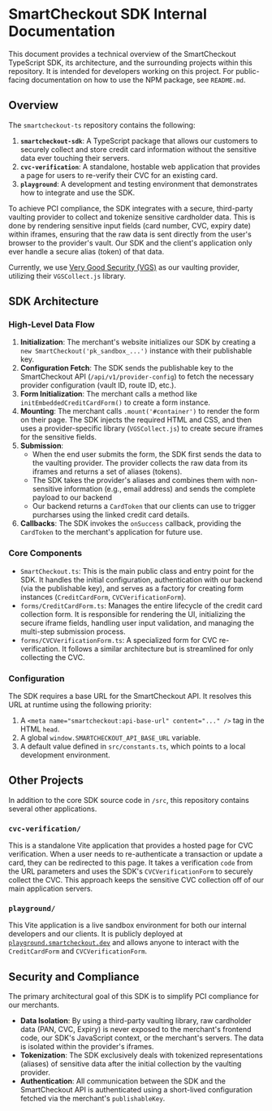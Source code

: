 # SmartCheckout SDK Internal Documentation

This document provides a technical overview of the SmartCheckout TypeScript SDK, its architecture, and the surrounding projects within this repository. It is intended for developers working on this project. For public-facing documentation on how to use the NPM package, see `README.md`.

## Overview

The `smartcheckout-ts` repository contains the following:
1.  **`smartcheckout-sdk`**: A TypeScript package that allows our customers to securely collect and store credit card information without the sensitive data ever touching their servers.
2.  **`cvc-verification`**: A standalone, hostable web application that provides a page for users to re-verify their CVC for an existing card.
3.  **`playground`**: A development and testing environment that demonstrates how to integrate and use the SDK.

To achieve PCI compliance, the SDK integrates with a secure, third-party vaulting provider to collect and tokenize sensitive cardholder data. This is done by rendering sensitive input fields (card number, CVC, expiry date) within iframes, ensuring that the raw data is sent directly from the user's browser to the provider's vault. Our SDK and the client's application only ever handle a secure alias (token) of that data.

Currently, we use [Very Good Security (VGS)](https://www.verygoodsecurity.com/) as our vaulting provider, utilizing their `VGSCollect.js` library.

## SDK Architecture

### High-Level Data Flow

1.  **Initialization**: The merchant's website initializes our SDK by creating a `new SmartCheckout('pk_sandbox_...')` instance with their publishable key.
2.  **Configuration Fetch**: The SDK sends the publishable key to the SmartCheckout API (`/api/v1/provider-config`) to fetch the necessary provider configuration (vault ID, route ID, etc.).
3.  **Form Initialization**: The merchant calls a method like `initEmbeddedCreditCardForm()` to create a form instance.
4.  **Mounting**: The merchant calls `.mount('#container')` to render the form on their page. The SDK injects the required HTML and CSS, and then uses a provider-specific library (`VGSCollect.js`) to create secure iframes for the sensitive fields.
5.  **Submission**: 
    - When the end user submits the form, the SDK first sends the data to the vaulting provider. The provider collects the raw data from its iframes and returns a set of aliases (tokens).
    - The SDK takes the provider's aliases and combines them with non-sensitive information (e.g., email address) and sends the complete payload to our backend
    - Our backend returns a `CardToken` that our clients can use to trigger purcharses using the linked credit card details.
6.  **Callbacks**: The SDK invokes the `onSuccess` callback, providing the `CardToken` to the merchant's application for future use.

### Core Components

-   `SmartCheckout.ts`: This is the main public class and entry point for the SDK. It handles the initial configuration, authentication with our backend (via the publishable key), and serves as a factory for creating form instances (`CreditCardForm`, `CVCVerificationForm`).
-   `forms/CreditCardForm.ts`: Manages the entire lifecycle of the credit card collection form. It is responsible for rendering the UI, initializing the secure iframe fields, handling user input validation, and managing the multi-step submission process.
-   `forms/CVCVerificationForm.ts`: A specialized form for CVC re-verification. It follows a similar architecture but is streamlined for only collecting the CVC.

### Configuration

The SDK requires a base URL for the SmartCheckout API. It resolves this URL at runtime using the following priority:
1.  A `<meta name="smartcheckout:api-base-url" content="..." />` tag in the HTML `head`.
2.  A global `window.SMARTCHECKOUT_API_BASE_URL` variable.
3.  A default value defined in `src/constants.ts`, which points to a local development environment.

## Other Projects

In addition to the core SDK source code in `/src`, this repository contains several other applications.

### `cvc-verification/`

This is a standalone Vite application that provides a hosted page for CVC verification. When a user needs to re-authenticate a transaction or update a card, they can be redirected to this page. It takes a verification `code` from the URL parameters and uses the SDK's `CVCVerificationForm` to securely collect the CVC. This approach keeps the sensitive CVC collection off of our main application servers. 

### `playground/`

This Vite application is a live sandbox environment for both our internal developers and our clients. It is publicly deployed at [`playground.smartcheckout.dev`](https://playground.smartcheckout.dev) and allows anyone to interact with the `CreditCardForm` and `CVCVerificationForm`.


## Security and Compliance

The primary architectural goal of this SDK is to simplify PCI compliance for our merchants.
-   **Data Isolation**: By using a third-party vaulting library, raw cardholder data (PAN, CVC, Expiry) is never exposed to the merchant's frontend code, our SDK's JavaScript context, or the merchant's servers. The data is isolated within the provider's iframes.
-   **Tokenization**: The SDK exclusively deals with tokenized representations (aliases) of sensitive data after the initial collection by the vaulting provider.
-   **Authentication**: All communication between the SDK and the SmartCheckout API is authenticated using a short-lived configuration fetched via the merchant's `publishableKey`.
